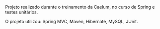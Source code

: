 Projeto realizado durante o treinamento da Caelum, no curso de Spring e testes unitários.

O projeto utilizou: Spring MVC, Maven, Hibernate, MySQL, JUnit.